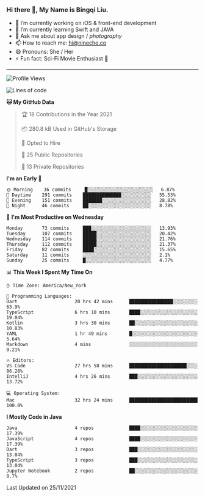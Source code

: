 ### Hi there 👋, My Name is Bingqi Liu.

- 🔭 I’m currently working on iOS & front-end development
- 🌱 I’m currently learning Swift and JAVA
- 💬 Ask me about app design / *photography*
- 📫 How to reach me: hi@ninecho.co
- 😄 Pronouns: She / Her
- ⚡ Fun fact: Sci-Fi Movie Enthusiast 🚀

---

<!--START_SECTION:waka-->
![Profile Views](http://img.shields.io/badge/Profile%20Views-0-blue)

![Lines of code](https://img.shields.io/badge/From%20Hello%20World%20I%27ve%20Written-3.1%20million%20lines%20of%20code-blue)

**🐱 My GitHub Data** 

> 🏆 18 Contributions in the Year 2021
 > 
> 📦 280.8 kB Used in GitHub's Storage 
 > 
> 💼 Opted to Hire
 > 
> 📜 25 Public Repositories 
 > 
> 🔑 13 Private Repositories  
 > 
**I'm an Early 🐤** 

```text
🌞 Morning    36 commits     █░░░░░░░░░░░░░░░░░░░░░░░░   6.87% 
🌆 Daytime    291 commits    ██████████████░░░░░░░░░░░   55.53% 
🌃 Evening    151 commits    ███████░░░░░░░░░░░░░░░░░░   28.82% 
🌙 Night      46 commits     ██░░░░░░░░░░░░░░░░░░░░░░░   8.78%

```
📅 **I'm Most Productive on Wednesday** 

```text
Monday       73 commits     ███░░░░░░░░░░░░░░░░░░░░░░   13.93% 
Tuesday      107 commits    █████░░░░░░░░░░░░░░░░░░░░   20.42% 
Wednesday    114 commits    █████░░░░░░░░░░░░░░░░░░░░   21.76% 
Thursday     112 commits    █████░░░░░░░░░░░░░░░░░░░░   21.37% 
Friday       82 commits     ████░░░░░░░░░░░░░░░░░░░░░   15.65% 
Saturday     11 commits     ░░░░░░░░░░░░░░░░░░░░░░░░░   2.1% 
Sunday       25 commits     █░░░░░░░░░░░░░░░░░░░░░░░░   4.77%

```


📊 **This Week I Spent My Time On** 

```text
⌚︎ Time Zone: America/New_York

💬 Programming Languages: 
Dart                     20 hrs 42 mins      ████████████████░░░░░░░░░   63.9% 
TypeScript               6 hrs 10 mins       ████░░░░░░░░░░░░░░░░░░░░░   19.04% 
Kotlin                   3 hrs 30 mins       ██░░░░░░░░░░░░░░░░░░░░░░░   10.83% 
YAML                     1 hr 49 mins        █░░░░░░░░░░░░░░░░░░░░░░░░   5.64% 
Markdown                 4 mins              ░░░░░░░░░░░░░░░░░░░░░░░░░   0.21%

🔥 Editors: 
VS Code                  27 hrs 58 mins      █████████████████████░░░░   86.28% 
IntelliJ                 4 hrs 26 mins       ███░░░░░░░░░░░░░░░░░░░░░░   13.72%

💻 Operating System: 
Mac                      32 hrs 24 mins      █████████████████████████   100.0%

```

**I Mostly Code in Java** 

```text
Java                     4 repos             ████░░░░░░░░░░░░░░░░░░░░░   17.39% 
JavaScript               4 repos             ████░░░░░░░░░░░░░░░░░░░░░   17.39% 
Dart                     3 repos             ███░░░░░░░░░░░░░░░░░░░░░░   13.04% 
TypeScript               3 repos             ███░░░░░░░░░░░░░░░░░░░░░░   13.04% 
Jupyter Notebook         2 repos             ██░░░░░░░░░░░░░░░░░░░░░░░   8.7%

```



 Last Updated on 25/11/2021
<!--END_SECTION:waka-->
